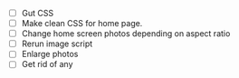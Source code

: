 - [ ] Gut CSS 
- [ ] Make clean CSS for home page. 
- [ ] Change home screen photos depending on aspect ratio
- [ ] Rerun image script
- [ ] Enlarge photos
- [ ] Get rid of any